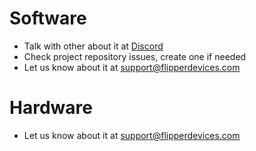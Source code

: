 # Software

- Talk with other about it at [Discord](http://flipperzero.one/discord)
- Check project repository issues, create one if needed
- Let us know about it at support@flipperdevices.com

# Hardware

- Let us know about it at support@flipperdevices.com